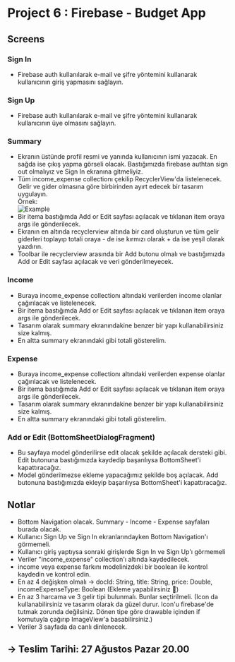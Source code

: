 
# Project 6 : Firebase - Budget App

## Screens

### Sign In
- Firebase auth kullanılarak e-mail ve şifre yöntemini kullanarak kullanıcının giriş yapmasını sağlayın.

### Sign Up
- Firebase auth kullanılarak e-mail ve şifre yöntemini kullanarak kullanıcının üye olmasını sağlayın.

### Summary
- Ekranın üstünde profil resmi ve yanında kullanıcının ismi yazacak. En sağda ise çıkış yapma görseli olacak. Bastığımızda firebase authtan sign out olmalıyız ve Sign In ekranına gitmeliyiz.
- Tüm income_expense collectionı çekilip RecyclerView'da listelenecek. Gelir ve gider olmasına göre birbirinden ayırt edecek bir tasarım uygulayın.
  <br> Örnek:
  <br> ![Example](https://github.com/upschool-classroom/AD-3-Bootcamp-Progress/assets/29903779/bf991d45-0e30-4abb-bb0b-2d7140621bdb)
- Bir itema bastığımda Add or Edit sayfası açılacak ve tıklanan item oraya args ile gönderilecek.
- Ekranın en altında recyclerview altında bir card oluşturun ve tüm gelir giderleri toplayıp totali oraya - de ise kırmızı olarak + da ise yeşil olarak yazdırın.
- Toolbar ile recyclerview arasında bir Add butonu olmalı ve bastığımızda Add or Edit sayfası açılacak ve veri gönderilmeyecek.

### Income
- Buraya income_expense collectionı altındaki verilerden income olanlar çağırılacak ve listelenecek.
- Bir itema bastığımda Add or Edit sayfası açılacak ve tıklanan item oraya args ile gönderilecek.
- Tasarım olarak summary ekranındakine benzer bir yapı kullanabilirsiniz size kalmış.
- En altta summary ekranındaki gibi totali gösterelim.

### Expense
- Buraya income_expense collectionı altındaki verilerden expense olanlar çağırılacak ve listelenecek.
- Bir itema bastığımda Add or Edit sayfası açılacak ve tıklanan item oraya args ile gönderilecek.
- Tasarım olarak summary ekranındakine benzer bir yapı kullanabilirsiniz size kalmış.
- En altta summary ekranındaki gibi totali gösterelim.

### Add or Edit (BottomSheetDialogFragment)
- Bu sayfaya model gönderilirse edit olacak şekilde açılacak dersteki gibi. Edit butonuna bastığımızda kaydedip başarılıysa BottomSheet'i kapattıracağız.
- Model gönderilmezse ekleme yapacağımız şekilde boş açılacak. Add butonuna bastığımızda ekleyip başarılıysa BottomSheet'i kapattıracağız.

## Notlar
- Bottom Navigation olacak. Summary - Income - Expense sayfaları burada olacak.
- Kullanıcı Sign Up ve Sign In ekranlarındayken Bottom Navigation'ı görmemeli.
- Kullanıcı giriş yaptıysa sonraki girişlerde Sign In ve Sign Up'ı görmemeli
- Veriler "income_expense" collection'ı altında kaydedilecek.
- income veya expense farkını modelinizdeki bir boolean ile kontrol kaydedin ve kontrol edin.
- En az 4 değişken olmalı -> docId: String, title: String, price: Double, incomeExpenseType: Boolean (Ekleme yapabilirsiniz 🙂)
- En az 3 harcama ve 3 gelir tipi bulunmalı. Bunlar seçtirilmeli. (Icon da kullanabilirsiniz ve tasarım olarak da güzel durur. Icon'u firebase'de tutmak zorunda değilsiniz. Dönen tipe göre drawable içinden if komutuyla çağırıp ImageView'a basabilirsiniz.)
- Veriler 3 sayfada da canlı dinlenecek.

## -> Teslim Tarihi: 27 Ağustos Pazar 20.00
